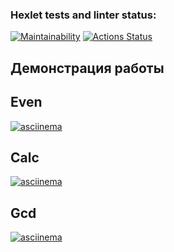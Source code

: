 ### Hexlet tests and linter status:
[![Maintainability](https://api.codeclimate.com/v1/badges/e7482f1e42818c23e2cb/maintainability)](https://codeclimate.com/github/kov-ekate/php-project-45/maintainability)
[![Actions Status](https://github.com/kov-ekate/php-project-45/actions/workflows/hexlet-check.yml/badge.svg)](https://github.com/kov-ekate/php-project-45/actions)
## Демонстрация работы
## Even
[![asciinema](https://asciinema.org/a/jtx0KVZRMgSOI6xpD8TpP4jQF.svg)](https://asciinema.org/a/jtx0KVZRMgSOI6xpD8TpP4jQF)
## Calc
[![asciinema](https://asciinema.org/a/wEbbJzNv1gyDeCHk1FUwaOrVt.svg)](https://asciinema.org/a/wEbbJzNv1gyDeCHk1FUwaOrVt)
## Gcd
[![asciinema](https://asciinema.org/a/01ClsF04CZe7oMVdC8rpUWE9y.svg)](https://asciinema.org/a/01ClsF04CZe7oMVdC8rpUWE9y)
